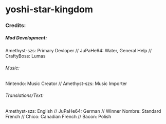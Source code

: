 # yoshi-star-kingdom

### Credits:

##### Mod Development:
Amethyst-szs: Primary Devloper //
JuPaHe64: Water, General Help //
CraftyBoss: Lumas

###### Music:
Nintendo: Music Creator //
Amethyst-szs: Music Importer

###### Translations/Text:
Amethyst-szs: English //
JuPaHe64: German //
Winner Nombre: Standard French //
Chico: Canadian French //
Bacon: Polish
